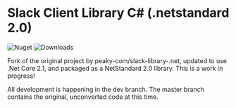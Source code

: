 # Slack Client Library C# (.netstandard 2.0)

![Nuget](https://img.shields.io/nuget/v/slacklibcore.svg)
![Downloads](https://img.shields.io/nuget/dt/slacklibcore.svg)

Fork of the original project by peaky-com/slack-library-.net, updated to use .Net Core 2.1, and packaged as a NetStandard 2.0 library. This is a work in progress!

All development is happening in the dev branch. The master branch contains the original, unconverted code at this time.
